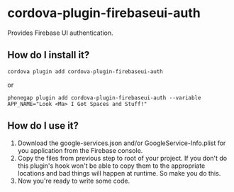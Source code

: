 # cordova-plugin-firebaseui-auth
Provides Firebase UI authentication.

## How do I install it?

```
cordova plugin add cordova-plugin-firebaseui-auth
```

or

```
phonegap plugin add cordova-plugin-firebaseui-auth --variable APP_NAME="Look <Ma> I Got Spaces and Stuff!"
```

## How do I use it?
1. Download the google-services.json and/or GoogleService-Info.plist for you application from the Firebase console.
1. Copy the files from previous step to root of your project.  If you don't do this plugin's hook won't be able to copy
them to the appropriate locations and bad things will happen at runtime.  So make you do this.
1. Now you're ready to write some code.
